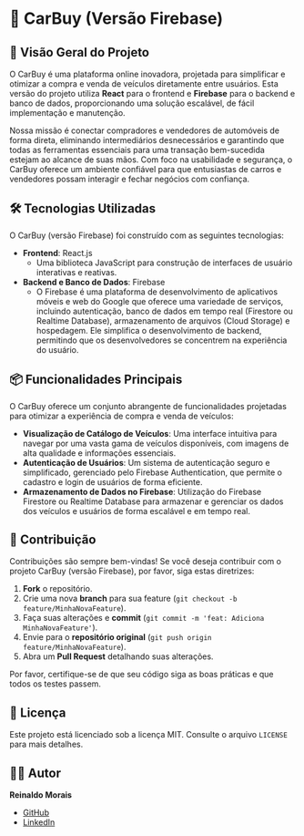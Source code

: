 # 🚗 CarBuy (Versão Firebase)

## 🚀 Visão Geral do Projeto

O CarBuy é uma plataforma online inovadora, projetada para simplificar e otimizar a compra e venda de veículos diretamente entre usuários. Esta versão do projeto utiliza **React** para o frontend e **Firebase** para o backend e banco de dados, proporcionando uma solução escalável, de fácil implementação e manutenção.

Nossa missão é conectar compradores e vendedores de automóveis de forma direta, eliminando intermediários desnecessários e garantindo que todas as ferramentas essenciais para uma transação bem-sucedida estejam ao alcance de suas mãos. Com foco na usabilidade e segurança, o CarBuy oferece um ambiente confiável para que entusiastas de carros e vendedores possam interagir e fechar negócios com confiança.

## 🛠 Tecnologias Utilizadas

O CarBuy (versão Firebase) foi construído com as seguintes tecnologias:

-   **Frontend**: React.js
    -   Uma biblioteca JavaScript para construção de interfaces de usuário interativas e reativas.
-   **Backend e Banco de Dados**: Firebase
    -   O Firebase é uma plataforma de desenvolvimento de aplicativos móveis e web do Google que oferece uma variedade de serviços, incluindo autenticação, banco de dados em tempo real (Firestore ou Realtime Database), armazenamento de arquivos (Cloud Storage) e hospedagem. Ele simplifica o desenvolvimento de backend, permitindo que os desenvolvedores se concentrem na experiência do usuário.

## 📦 Funcionalidades Principais

O CarBuy oferece um conjunto abrangente de funcionalidades projetadas para otimizar a experiência de compra e venda de veículos:

-   **Visualização de Catálogo de Veículos**: Uma interface intuitiva para navegar por uma vasta gama de veículos disponíveis, com imagens de alta qualidade e informações essenciais.
-   **Autenticação de Usuários**: Um sistema de autenticação seguro e simplificado, gerenciado pelo Firebase Authentication, que permite o cadastro e login de usuários de forma eficiente.
-   **Armazenamento de Dados no Firebase**: Utilização do Firebase Firestore ou Realtime Database para armazenar e gerenciar os dados dos veículos e usuários de forma escalável e em tempo real.

## 🤝 Contribuição

Contribuições são sempre bem-vindas! Se você deseja contribuir com o projeto CarBuy (versão Firebase), por favor, siga estas diretrizes:

1.  **Fork** o repositório.
2.  Crie uma nova **branch** para sua feature (`git checkout -b feature/MinhaNovaFeature`).
3.  Faça suas alterações e **commit** (`git commit -m 'feat: Adiciona MinhaNovaFeature'`).
4.  Envie para o **repositório original** (`git push origin feature/MinhaNovaFeature`).
5.  Abra um **Pull Request** detalhando suas alterações.

Por favor, certifique-se de que seu código siga as boas práticas e que todos os testes passem.

## 📄 Licença

Este projeto está licenciado sob a licença MIT. Consulte o arquivo `LICENSE` para mais detalhes.

## 👨‍💻 Autor

**Reinaldo Morais**

-   [GitHub](https://github.com/ReinaldoMorais)
-   [LinkedIn](https://www.linkedin.com/in/reinaldo-henrique-morais-a9b019240/)





